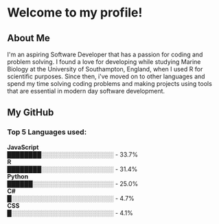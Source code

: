 # Welcome to my profile!
## About Me
I'm an aspiring Software Developer that has a passion for coding and problem solving. I found a love for developing while studying Marine Biology at the University 
of Southampton, England, when I used R for scientific purposes. Since then, i've moved on to other languages and spend my time solving coding problems and making projects using tools
that are essential in modern day software development.<br>
## My GitHub
<!--START_SECTION:languages-->
### Top 5 Languages used:<br>
**JavaScript**<br>
████████░░░░░░░░░░░░░░░░░ - 33.7%<br>
**R**<br>
████████░░░░░░░░░░░░░░░░░ - 31.4%<br>
**Python**<br>
██████░░░░░░░░░░░░░░░░░░░ - 25.0%<br>
**C#**<br>
█░░░░░░░░░░░░░░░░░░░░░░░░ - 4.7%<br>
**CSS**<br>
█░░░░░░░░░░░░░░░░░░░░░░░░ - 4.1%<br>

<!--END_SECTION:languages-->


<!--

Here are some ideas to get you started:

- 🔭 I’m currently working on ...
- 🌱 I’m currently learning ...
- 👯 I’m looking to collaborate on ...
- 🤔 I’m looking for help with ...
- 💬 Ask me about ...
- 📫 How to reach me: ...
- 😄 Pronouns: ...
- ⚡ Fun fact: ...
-->
